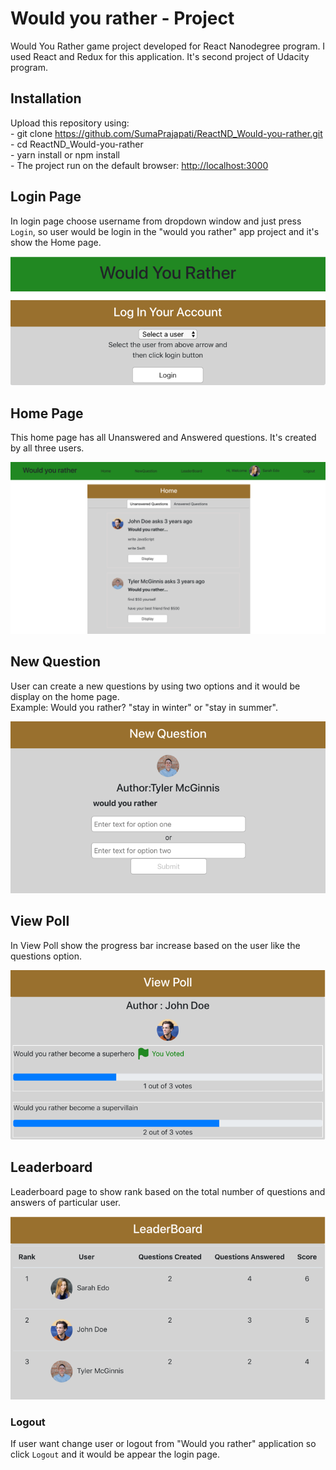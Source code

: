 
# Would you rather - Project

Would You Rather game project developed for React Nanodegree program. I used React and Redux for this application. It's second project of Udacity program.


## Installation

Upload this repository using:<br />
    - git clone https://github.com/SumaPrajapati/ReactND_Would-you-rather.git <br />
    - cd ReactND_Would-you-rather <br />
    - yarn install or npm install <br />
    - The project run on the default browser: [http://localhost:3000](http://localhost:3000)


## Login Page

In login page choose username from dropdown window and just press `Login`, so user would be login in the "would you rather" app project and it's show the Home page.

![ ](screenshot/login_page.png)

## Home Page

This home page has all Unanswered and Answered questions. It's created by all three users.

![ ](screenshot/home.png)

## New Question

User can create a new questions by using two options and it would be display on the home page.<br /> 
Example: Would you rather? "stay in winter" or  "stay in summer". 
 
 ![ ](screenshot/new_question.png)

## View Poll

In View Poll show the progress bar increase based on the user like the questions option. 

![ ](screenshot/view_poll1.png)

## Leaderboard

Leaderboard page to show rank based on the total number of questions and answers of particular user.

![ ](screenshot/leaderboard.png)

### Logout

If user want change user or logout from "Would you rather" application so click `Logout` and it would be appear the login page.
